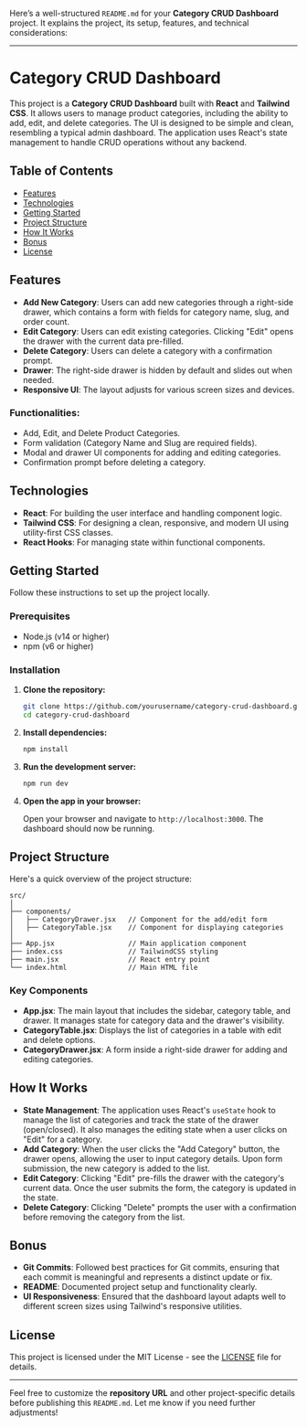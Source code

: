 Here’s a well-structured `README.md` for your **Category CRUD Dashboard** project. It explains the project, its setup, features, and technical considerations:

---

# Category CRUD Dashboard

This project is a **Category CRUD Dashboard** built with **React** and **Tailwind CSS**. It allows users to manage product categories, including the ability to add, edit, and delete categories. The UI is designed to be simple and clean, resembling a typical admin dashboard. The application uses React's state management to handle CRUD operations without any backend.

## Table of Contents

- [Features](#features)
- [Technologies](#technologies)
- [Getting Started](#getting-started)
- [Project Structure](#project-structure)
- [How It Works](#how-it-works)
- [Bonus](#bonus)
- [License](#license)

## Features

- **Add New Category**: Users can add new categories through a right-side drawer, which contains a form with fields for category name, slug, and order count.
- **Edit Category**: Users can edit existing categories. Clicking "Edit" opens the drawer with the current data pre-filled.
- **Delete Category**: Users can delete a category with a confirmation prompt.
- **Drawer**: The right-side drawer is hidden by default and slides out when needed.
- **Responsive UI**: The layout adjusts for various screen sizes and devices.

### Functionalities:
- Add, Edit, and Delete Product Categories.
- Form validation (Category Name and Slug are required fields).
- Modal and drawer UI components for adding and editing categories.
- Confirmation prompt before deleting a category.

## Technologies

- **React**: For building the user interface and handling component logic.
- **Tailwind CSS**: For designing a clean, responsive, and modern UI using utility-first CSS classes.
- **React Hooks**: For managing state within functional components.

## Getting Started

Follow these instructions to set up the project locally.

### Prerequisites

- Node.js (v14 or higher)
- npm (v6 or higher)

### Installation

1. **Clone the repository:**

   ```bash
   git clone https://github.com/yourusername/category-crud-dashboard.git
   cd category-crud-dashboard
   ```

2. **Install dependencies:**

   ```bash
   npm install
   ```

3. **Run the development server:**

   ```bash
   npm run dev
   ```

4. **Open the app in your browser:**

   Open your browser and navigate to `http://localhost:3000`. The dashboard should now be running.

## Project Structure

Here's a quick overview of the project structure:

```
src/
│
├── components/
│   ├── CategoryDrawer.jsx   // Component for the add/edit form
│   ├── CategoryTable.jsx    // Component for displaying categories
│
├── App.jsx                  // Main application component
├── index.css                // TailwindCSS styling
├── main.jsx                 // React entry point
└── index.html               // Main HTML file
```

### Key Components

- **App.jsx**: The main layout that includes the sidebar, category table, and drawer. It manages state for category data and the drawer's visibility.
- **CategoryTable.jsx**: Displays the list of categories in a table with edit and delete options.
- **CategoryDrawer.jsx**: A form inside a right-side drawer for adding and editing categories.

## How It Works

- **State Management**: The application uses React's `useState` hook to manage the list of categories and track the state of the drawer (open/closed). It also manages the editing state when a user clicks on "Edit" for a category.
- **Add Category**: When the user clicks the "Add Category" button, the drawer opens, allowing the user to input category details. Upon form submission, the new category is added to the list.
- **Edit Category**: Clicking "Edit" pre-fills the drawer with the category's current data. Once the user submits the form, the category is updated in the state.
- **Delete Category**: Clicking "Delete" prompts the user with a confirmation before removing the category from the list.

## Bonus

- **Git Commits**: Followed best practices for Git commits, ensuring that each commit is meaningful and represents a distinct update or fix.
- **README**: Documented project setup and functionality clearly.
- **UI Responsiveness**: Ensured that the dashboard layout adapts well to different screen sizes using Tailwind's responsive utilities.

## License

This project is licensed under the MIT License - see the [LICENSE](LICENSE) file for details.

---

Feel free to customize the **repository URL** and other project-specific details before publishing this `README.md`. Let me know if you need further adjustments!
